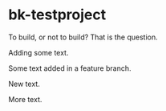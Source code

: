 # bk-testproject

To build, or not to build? That is the question.

Adding some text.

Some text added in a feature branch.

New text.

More text.
